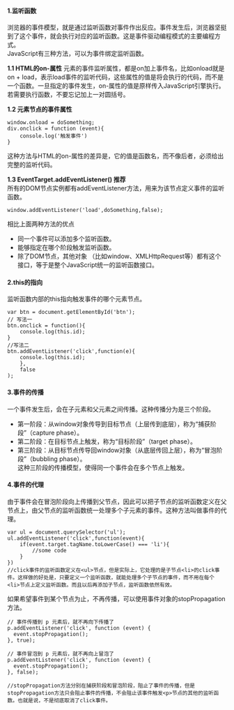 #### 1.监听函数    
浏览器的事件模型，就是通过监听函数对事件作出反应。事件发生后，浏览器坚挺到了这个事件，就会执行对应的监听函数。这是事件驱动编程模式的主要编程方式。       
JavaScript有三种方法，可以为事件绑定监听函数。

**1.1 HTML的on-属性**
元素的事件监听属性，都是on加上事件名，比如onload就是on + load，表示load事件的监听代码，这些属性的值是将会执行的代码，而不是一个函数。一旦指定的事件发生，on-属性的值是原样传入JavaScript引擎执行。若需要执行函数，不要忘记加上一对圆括号。

**1.2 元素节点的事件属性**
```
window.onload = doSomething;
div.onclick = function (event){
    console.log('触发事件')
}
```
这种方法与HTML的on-属性的差异是，它的值是函数名，而不像后者，必须给出完整的监听代码。

**1.3 EventTarget.addEventListener()   推荐**   
所有的DOM节点实例都有addEventListener方法，用来为该节点定义事件的监听函数。
```
window.addEventListener('load',doSomething,false);
```
相比上面两种方法的优点    
+ 同一个事件可以添加多个监听函数。
+ 能够指定在哪个阶段触发监听函数。
+ 除了DOM节点，其他对象 （比如window、XMLHttpRequest等）都有这个接口，等于是整个JavaScript统一的监听函数接口。


#### 2.this的指向
监听函数内部的this指向触发事件的哪个元素节点。
```
var btn = document.getElementById('btn');
// 写法一
btn.onclick = function(){
    console.log(this.id);
}
//写法二
btn.addEventListener('click',function(e){
    console.log(this.id);
    },
    false
);
```

#### 3.事件的传播
一个事件发生后，会在子元素和父元素之间传播。这种传播分为是三个阶段。
+ 第一阶段：从window对象传导到目标节点（上层传到底层），称为“捕获阶段”（capture phase）。
+ 第二阶段：在目标节点上触发，称为“目标阶段”（target phase）。
+ 第三阶段：从目标节点传导回window对象（从底层传回上层），称为“冒泡阶段”（bubbling phase）。    
这种三阶段的传播模型，使得同一个事件会在多个节点上触发。

#### 4.事件的代理    
由于事件会在冒泡阶段向上传播到父节点，因此可以把子节点的监听函数定义在父节点上，由父节点的监听函数统一处理多个子元素的事件。这种方法叫做事件的代理。
```
var ul = document.querySelector('ul');
ul.addEventListener('click',function(event){
    if(event.target.tagName.toLowerCase() === 'li'){
        //some code
    }
})
//click事件的监听函数定义在<ul>节点，但是实际上，它处理的是子节点<li>的click事件。这样做的好处是，只要定义一个监听函数，就能处理多个子节点的事件，而不用在每个<li>节点上定义监听函数。而且以后再添加子节点，监听函数依然有效。
```
如果希望事件到某个节点为止，不再传播，可以使用事件对象的stopPropagation 方法。
```
// 事件传播到 p 元素后，就不再向下传播了
p.addEventListener('click', function (event) {
  event.stopPropagation();
}, true);

// 事件冒泡到 p 元素后，就不再向上冒泡了
p.addEventListener('click', function (event) {
  event.stopPropagation();
}, false);

//stopPropagation方法分别在捕获阶段和冒泡阶段，阻止了事件的传播，但是stopPropagation方法只会阻止事件的传播，不会阻止该事件触发<p>节点的其他的监听函数。也就是说，不是彻底取消了click事件。
```
